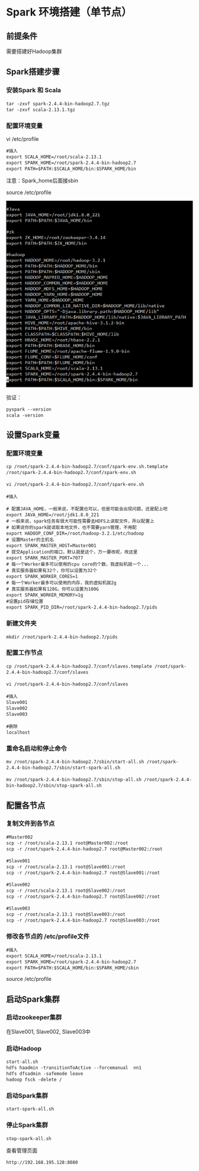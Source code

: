 # Spark 环境搭建（单节点）

## 前提条件

需要搭建好Hadoop集群

## Spark搭建步骤

### 安装Spark 和 Scala

	tar -zxvf spark-2.4.4-bin-hadoop2.7.tgz
	tar -zxvf scala-2.13.1.tgz

### 配置环境变量

vi /etc/profile

	#插入
	export SCALA_HOME=/root/scala-2.13.1
	export SPARK_HOME=/root/spark-2.4.4-bin-hadoop2.7
	export PATH=$PATH:$SCALA_HOME/bin:$SPARK_HOME/bin


注意：Spark_home后面接sbin

 source /etc/profile

![](Images/1.png)


验证：

	pyspark --version
	scala -version


## 设置Spark变量

### 配置环境变量

	cp /root/spark-2.4.4-bin-hadoop2.7/conf/spark-env.sh.template /root/spark-2.4.4-bin-hadoop2.7/conf/spark-env.sh

	vi /root/spark-2.4.4-bin-hadoop2.7/conf/spark-env.sh

	#插入

	# 配置JAVA_HOME，一般来说，不配置也可以，但是可能会出现问题，还是配上吧
	export JAVA_HOME=/root/jdk1.8.0_221
	# 一般来说，spark任务有很大可能性需要去HDFS上读取文件，所以配置上
	# 如果说你的spark就读取本地文件，也不需要yarn管理，不用配
	export HADOOP_CONF_DIR=/root/hadoop-3.2.1/etc/hadoop
	# 设置Master的主机名
	export SPARK_MASTER_HOST=Master001
	# 提交Application的端口，默认就是这个，万一要改呢，改这里
	export SPARK_MASTER_PORT=7077
	# 每一个Worker最多可以使用的cpu core的个数，我虚拟机就一个...
	# 真实服务器如果有32个，你可以设置为32个
	export SPARK_WORKER_CORES=1
	# 每一个Worker最多可以使用的内存，我的虚拟机就2g
	# 真实服务器如果有128G，你可以设置为100G
	export SPARK_WORKER_MEMORY=1g
	#设置pid存储位置
	export SPARK_PID_DIR=/root/spark-2.4.4-bin-hadoop2.7/pids





### 新建文件夹

	mkdir /root/spark-2.4.4-bin-hadoop2.7/pids


### 配置工作节点

	cp /root/spark-2.4.4-bin-hadoop2.7/conf/slaves.template /root/spark-2.4.4-bin-hadoop2.7/conf/slaves

	vi /root/spark-2.4.4-bin-hadoop2.7/conf/slaves

	#插入
	Slave001
	Slave002
	Slave003

	#删除
	localhost


### 重命名启动和停止命令

	mv /root/spark-2.4.4-bin-hadoop2.7/sbin/start-all.sh /root/spark-2.4.4-bin-hadoop2.7/sbin/start-spark-all.sh

	mv /root/spark-2.4.4-bin-hadoop2.7/sbin/stop-all.sh /root/spark-2.4.4-bin-hadoop2.7/sbin/stop-spark-all.sh
	



## 配置各节点

### 复制文件到各节点

	#Master002
	scp -r /root/scala-2.13.1 root@Master002:/root
	scp -r /root/spark-2.4.4-bin-hadoop2.7 root@Master002:/root

	#Slave001
	scp -r /root/scala-2.13.1 root@Slave001:/root
	scp -r /root/spark-2.4.4-bin-hadoop2.7 root@Slave001:/root  

	#Slave002
	scp -r /root/scala-2.13.1 root@Slave002:/root
	scp -r /root/spark-2.4.4-bin-hadoop2.7 root@Slave002:/root     

	#Slave003
	scp -r /root/scala-2.13.1 root@Slave003:/root
	scp -r /root/spark-2.4.4-bin-hadoop2.7 root@Slave003:/root


### 修改各节点的 /etc/profile文件

	#插入
	export SCALA_HOME=/root/scala-2.13.1
	export SPARK_HOME=/root/spark-2.4.4-bin-hadoop2.7
	export PATH=$PATH:$SCALA_HOME/bin:$SPARK_HOME/sbin

 source /etc/profile


## 启动Spark集群

### 启动zookeeper集群

在Slave001, Slave002, Slave003中


### 启动Hadoop

	start-all.sh
	hdfs haadmin -transitionToActive --forcemanual  nn1
	hdfs dfsadmin -safemode leave
	hadoop fsck -delete /


### 启动Spark集群

	start-spark-all.sh

### 停止Spark集群

	stop-spark-all.sh


查看管理页面

	http://192.168.195.128:8080

	